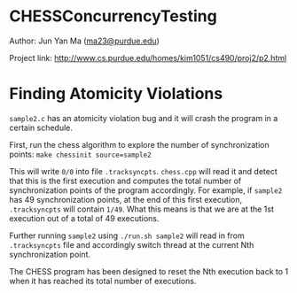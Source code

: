 CHESSConcurrencyTesting
=======================

Author: Jun Yan Ma (ma23@purdue.edu)

Project link: http://www.cs.purdue.edu/homes/kim1051/cs490/proj2/p2.html

Finding Atomicity Violations
============================

`sample2.c` has an atomicity violation bug and it will crash the program in a certain schedule.

First, run the chess algorithm to explore the number of synchronization points: `make chessinit source=sample2`

This will write `0/0` into file `.tracksyncpts`. `chess.cpp` will read it and detect that this is the first execution and computes the total number of synchronization points of the program accordingly. For example, if `sample2` has 49 synchronization points, at the end of this first execution, `.tracksyncpts` will contain `1/49`. What this means is that we are at the 1st execution out of a total of 49 executions.

Further running `sample2` using `./run.sh sample2` will read in from `.tracksyncpts` file and accordingly switch thread at the current Nth synchronization point.

The CHESS program has been designed to reset the Nth execution back to 1 when it has reached its total number of executions.